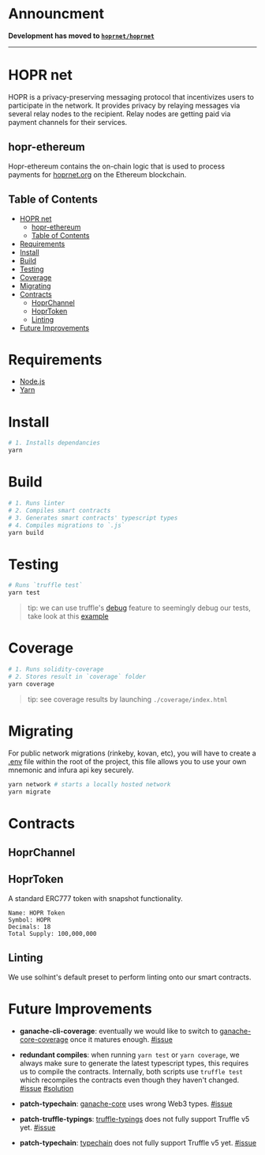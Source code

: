 # Announcment

**Development has moved to [`hoprnet/hoprnet`](https://github.com/hoprnet/hoprnet)**

---

# HOPR net

HOPR is a privacy-preserving messaging protocol that incentivizes users to participate in the network. It provides privacy by relaying messages via several relay nodes to the recipient. Relay nodes are getting paid via payment channels for their services.

## hopr-ethereum

Hopr-ethereum contains the on-chain logic that is used to process payments for [hoprnet.org](https://hoprnet.org) on the Ethereum blockchain.

## Table of Contents

- [HOPR net](#hopr-net)
  - [hopr-ethereum](#hopr-ethereum)
  - [Table of Contents](#table-of-contents)
- [Requirements](#requirements)
- [Install](#install)
- [Build](#build)
- [Testing](#testing)
- [Coverage](#coverage)
- [Migrating](#migrating)
- [Contracts](#contracts)
  - [HoprChannel](#hoprchannel)
  - [HoprToken](#hoprtoken)
  - [Linting](#linting)
- [Future Improvements](#future-improvements)

# Requirements

- [Node.js](https://nodejs.org)
- [Yarn](https://yarnpkg.com)

# Install

```bash
# 1. Installs dependancies
yarn
```

# Build

```bash
# 1. Runs linter
# 2. Compiles smart contracts
# 3. Generates smart contracts' typescript types
# 4. Compiles migrations to `.js`
yarn build
```

# Testing

```bash
# Runs `truffle test`
yarn test
```

> tip: we can use truffle's [debug](https://www.trufflesuite.com/docs/truffle/getting-started/debugging-your-contracts#debugging-your-contracts) feature to seemingly debug our tests, take look at this [example](./examples/test/DebugExample.test.ts)

# Coverage

```bash
# 1. Runs solidity-coverage
# 2. Stores result in `coverage` folder
yarn coverage
```

> tip: see coverage results by launching `./coverage/index.html`

# Migrating

For public network migrations (rinkeby, kovan, etc), you will have to create a [.env](./.env.example) file within the root of the project, this file allows you to use your own mnemonic and infura api key securely.

```bash
yarn network # starts a locally hosted network
yarn migrate
```

# Contracts

## HoprChannel

## HoprToken

A standard ERC777 token with snapshot functionality.

```
Name: HOPR Token
Symbol: HOPR
Decimals: 18
Total Supply: 100,000,000
```

## Linting

We use solhint's default preset to perform linting onto our smart contracts.

# Future Improvements

- **ganache-cli-coverage**: eventually we would like to switch to [ganache-core-coverage](https://github.com/OpenZeppelin/ganache-core-coverage) once it matures enough. [#issue](https://forum.openzeppelin.com/t/how-is-solidity-coverage-integrated-into-openzeppelin/1323/3)

- **redundant compiles**: when running `yarn test` or `yarn coverage`, we always make sure to generate the latest typescript types, this requires us to compile the contracts. Internally, both scripts use `truffle test` which recompiles the contracts even though they haven't changed. [#issue](https://github.com/trufflesuite/truffle/issues/469) [#solution](https://github.com/trufflesuite/truffle/issues/2661)

- **patch-typechain**: [ganache-core](https://github.com/trufflesuite/ganache-core) uses wrong Web3 types. [#issue](https://github.com/trufflesuite/ganache-core/issues/465)

- **patch-truffle-typings**: [truffle-typings](https://github.com/ethereum-ts/truffle-typings) does not fully support Truffle v5 yet. [#issue](https://github.com/ethereum-ts/truffle-typings/pull/13#issuecomment-550325019)

- **patch-typechain**: [typechain](https://github.com/ethereum-ts/TypeChain) does not fully support Truffle v5 yet. [#issue](https://github.com/ethereum-ts/TypeChain/issues/193)
